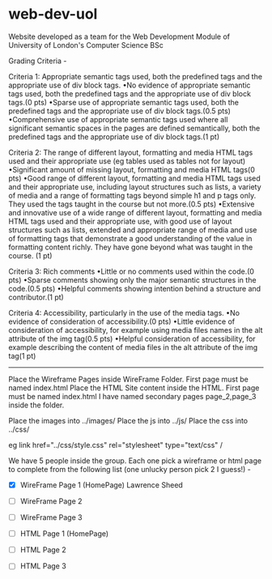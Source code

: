 # web-dev-uol
Website developed as a team for the Web Development Module of University of London's Computer Science BSc

Grading Criteria  - 

Criteria 1: Appropriate semantic tags used, both the predefined tags and the appropriate use of div block tags.
    •No evidence of appropriate semantic tags used, both the predefined tags and the appropriate use of div block tags.(0 pts)
    •Sparse use of appropriate semantic tags used, both the predefined tags and the appropriate use of div block tags.(0.5 pts)
    •Comprehensive use of appropriate semantic tags used where all significant semantic spaces in the pages are defined semantically, both the predefined tags and the appropriate use of div block tags.(1 pt)
 
Criteria 2: The range of different layout, formatting and media HTML tags used and their appropriate use 
    (eg tables used as tables not for layout) 
    •Significant amount of missing layout, formatting and media HTML tags(0 pts)
    •Good range of different layout, formatting and media HTML tags used and their appropriate use, including layout structures such as lists, a variety of media and a range of formatting tags beyond simple h1 and p tags only. They used the tags taught in the course but not more.(0.5 pts)
    •Extensive and innovative use of a wide range of different layout, formatting and media HTML tags used and their appropriate use, with good use of layout structures such as lists, extended and appropriate range of media and use of formatting tags that demonstrate a good understanding of the value in formatting content richly. They have gone beyond what was taught in the course. (1 pt)
 
Criteria 3: Rich comments 
    •Little or no comments used within the code.(0 pts)
    •Sparse comments showing only the major semantic structures in the code.(0.5 pts)
    •Helpful comments showing intention behind a structure and contributor.(1 pt)
 
Criteria 4: Accessibility, particularly in the use of the media tags. 
    •No evidence of consideration of accessibility.(0 pts)
    •Little evidence of consideration of accessibility, for example using media files names in the alt attribute of the img  tag(0.5 pts)
    •Helpful consideration of accessibility, for example describing the content of media files in the alt attribute of the  img tag(1 pt)

-----------------------

Place the Wireframe Pages inside WireFrame Folder. First page must be named index.html
Place the HTML Site content inside the HTML. First page must be named index.html
I have named secondary pages page_2,page_3 inside the folder.

Place the images into ../images/
Place the js into ../js/
Place the css into ../css/

eg link href="../css/style.css" rel="stylesheet" type="text/css" /


We have 5 people inside the group.  Each one pick a wireframe or html page to complete from the following list (one unlucky person pick 2 I guess!) - 

- [x] WireFrame Page 1 (HomePage) Lawrence Sheed
- [ ] WireFrame Page 2
- [ ] WireFrame Page 3

- [ ] HTML Page 1 (HomePage)
- [ ] HTML Page 2
- [ ] HTML Page 3







